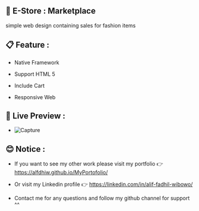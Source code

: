 ## 🛒 E-Store : Marketplace

simple web design containing sales for fashion items

## 📋 Feature :

- Native Framework

- Support HTML 5

- Include Cart

- Responsive Web

## 🚀 Live Preview :

- ![Capture](https://github.com/Alfdhiw/E-Store/assets/80201030/9e647053-bfcf-494b-83fe-a80bc08c4899)

## 😊 Notice :

- If you want to see my other work please visit my portfolio 👉 https://alfdhiw.github.io/MyPortofolio/

- Or visit my Linkedin profile 👉 https://linkedin.com/in/alif-fadhil-wibowo/

- Contact me for any questions and follow my github channel for support ^^
